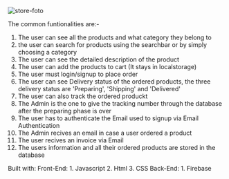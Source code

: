 ![store-foto](https://github.com/Hozayfa-18/Online-Store-Best-Version/assets/80411230/11cfd3da-45c3-498d-8bed-19bd90cedf03)


The common funtionalities are:-
1. The user can see all the products and what category they belong to
2. the user can search for products using the searchbar or by simply choosing a category
3. The user can see the detailed description of the product
4. The user can add the products to cart (It stays in localstorage)
5. The user must login/signup to place order
6. The user can see Delivery status of the ordered products, the three delivery status are 'Preparing', 'Shipping' and 'Delivered'
7. The user can also track the ordered produckt
8. The Admin is the one to give the tracking number through the database after the preparing phase is over
9. The user has to authenticate the Email used to signup via Email Authentication
10. The Admin recives an email in case a user ordered a product
11. The user recives an invoice via Email
12. The users information and all their ordered products are stored in the database

Built with:
  Front-End:
    1. Javascript
    2. Html
    3. CSS
  Back-End:
    1. Firebase
